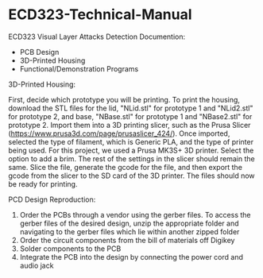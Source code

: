 # ECD323-Technical-Manual
ECD323 Visual Layer Attacks Detection Documention:
- PCB Design
- 3D-Printed Housing
- Functional/Demonstration Programs

3D-Printed Housing:

First, decide which prototype you will be printing. To print the housing, download the STL files for the lid, "NLid.stl" for prototype 1 and "NLid2.stl" for prototype 2, and base, "NBase.stl" for prototype 1 and "NBase2.stl" for prototype 2. Import them into a 3D printing slicer, such as the Prusa Slicer (https://www.prusa3d.com/page/prusaslicer_424/). Once imported, selected the type of filament, which is Generic PLA, and the type of printer being used. For this project, we used a Prusa MK3S+ 3D printer. Select the option to add a brim. The rest of the settings in the slicer should remain the same. Slice the file, generate the gcode for the file, and then export the gcode from the slicer to the SD card of the 3D printer. The files should now be ready for printing. 

PCD Design Reproduction:
1. Order the PCBs through a vendor using the gerber files. To access the gerber files of the desired design, unzip the appropriate folder and navigating to the gerber files which lie within another zipped folder
2. Order the circuit components from the bill of materials off Digikey
3. Solder components to the PCB
4. Integrate the PCB into the design by connecting the power cord and audio jack
